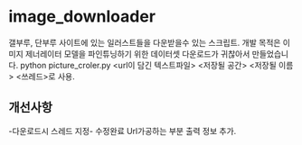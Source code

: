 # image_downloader

갤부루, 단부루 사이트에 있는 일러스트들을 다운받을수 있는 스크립트.
개발 목적은 이미지 제너레이터 모델을 파인튜닝하기 위한 데이터셋 다운로드가 귀찮아서 만들었습니다.
python picture_croler.py <url이 담긴 텍스트파일> <저장될 공간> <저장될 이름> <쓰레드>로 사용.

## 개선사항
-다운로드시 스레드 지정- 수정완료
Url가공하는 부분 출력 정보 추가.
